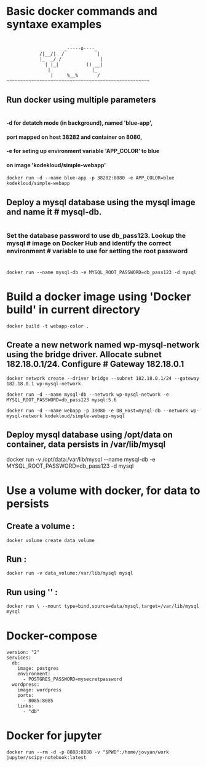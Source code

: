 # Basic docker commands and syntaxe examples
#
```console
                     _-----o----_
            /|__/|  /            |
            |_  _/ /              |
              | |_|          () __|
               |               |_
                |     %__%       /
~~~~~~~~~~~~~~~~~~~~~~~~~~~~~~~~~~~~~~~~~~~~~~~~~~~~
```
## Run docker using multiple parameters
#
#### -d for detatch mode (in background), named 'blue-app',
#### port mapped on host 38282 and container on 8080, 
#### -e for seting up environment variable 'APP_COLOR' to blue
#### on image 'kodekloud/simple-webapp'

```console
docker run -d --name blue-app -p 38282:8080 -e APP_COLOR=blue kodekloud/simple-webapp
```
## Deploy a mysql database using the mysql image and name it # mysql-db.
#
### Set the database password to use db_pass123. Lookup the mysql # image on Docker Hub and identify the correct environment # variable to use for setting the root password
#
```console
docker run --name mysql-db -e MYSQL_ROOT_PASSWORD=db_pass123 -d mysql 
```
# Build a docker image using 'Docker build' in current directory
```console
docker build -t webapp-color .
```
## Create a new network named wp-mysql-network using the bridge driver. Allocate subnet 182.18.0.1/24. Configure # Gateway 182.18.0.1
```console
docker network create --driver bridge --subnet 182.18.0.1/24 --gateway 182.18.0.1 wp-mysql-network

docker run -d --name mysql-db --network wp-mysql-network -e MYSQL_ROOT_PASSWORD=db_pass123 mysql:5.6

docker run -d --name webapp -p 38080 -e DB_Host=mysql-db --network wp-mysql-network kodekloud/simple-webapp-mysql
```
## Deploy mysql database using /opt/data on container, data persists in /var/lib/mysql

docker run -v /opt/data:/var/lib/mysql --name mysql-db -e MYSQL_ROOT_PASSWORD=db_pass123 -d mysql

# Use a volume with docker, for data to persists

## Create a volume : 
```console
docker volume create data_volume
```
## Run : 
```console
docker run -v data_volume:/var/lib/mysql mysql
```
## Run using '\' : 
```console
docker run \ --mount type=bind,source=data/mysql,target=/var/lib/mysql mysql
```
# Docker-compose
```console
version: "2"
services:
  db:
    image: postgres
    environment:
      - POSTGRES_PASSWORD=mysecretpassword
  wordpress:
    image: wordpress
    ports:
      - 8085:8085
    links:
      - "db"
```
# Docker for jupyter 
```console
docker run --rm -d -p 8888:8888 -v "$PWD":/home/jovyan/work jupyter/scipy-notebook:latest
```
